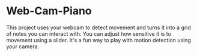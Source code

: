 # Web-Cam-Piano
This project uses your webcam to detect movement and turns it into a grid of notes you can interact with. You can adjust how sensitive it is to movement using a slider. It's a fun way to play with motion detection using your camera.
